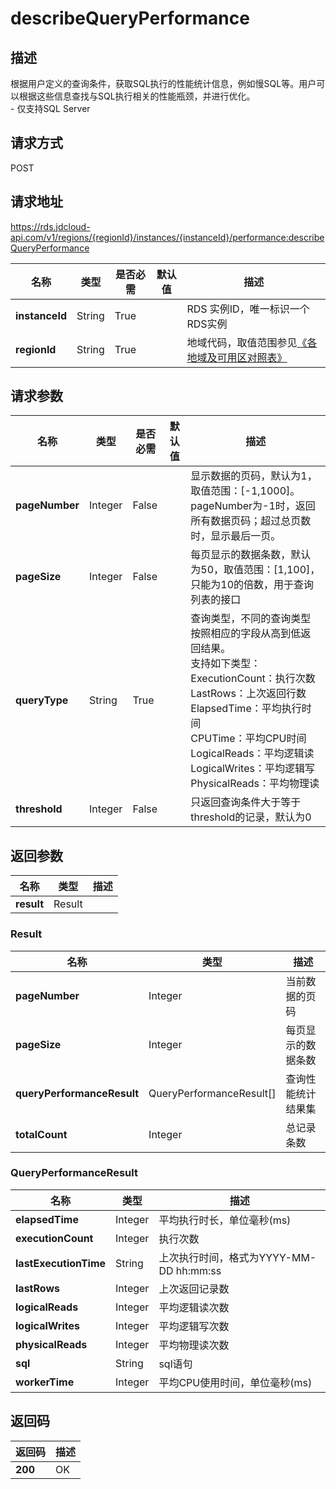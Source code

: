 # describeQueryPerformance


## 描述
根据用户定义的查询条件，获取SQL执行的性能统计信息，例如慢SQL等。用户可以根据这些信息查找与SQL执行相关的性能瓶颈，并进行优化。<br>- 仅支持SQL Server

## 请求方式
POST

## 请求地址
https://rds.jdcloud-api.com/v1/regions/{regionId}/instances/{instanceId}/performance:describeQueryPerformance

|名称|类型|是否必需|默认值|描述|
|---|---|---|---|---|
|**instanceId**|String|True||RDS 实例ID，唯一标识一个RDS实例|
|**regionId**|String|True||地域代码，取值范围参见[《各地域及可用区对照表》](../Enum-Definitions/Regions-AZ.md)|

## 请求参数
|名称|类型|是否必需|默认值|描述|
|---|---|---|---|---|
|**pageNumber**|Integer|False||显示数据的页码，默认为1，取值范围：[-1,1000]。pageNumber为-1时，返回所有数据页码；超过总页数时，显示最后一页。|
|**pageSize**|Integer|False||每页显示的数据条数，默认为50，取值范围：[1,100]，只能为10的倍数，用于查询列表的接口|
|**queryType**|String|True||查询类型，不同的查询类型按照相应的字段从高到低返回结果。<br>支持如下类型：<br>ExecutionCount：执行次数<br>LastRows：上次返回行数<br>ElapsedTime：平均执行时间<br>CPUTime：平均CPU时间<br>LogicalReads：平均逻辑读<br>LogicalWrites：平均逻辑写<br>PhysicalReads：平均物理读<br>|
|**threshold**|Integer|False||只返回查询条件大于等于threshold的记录，默认为0|


## 返回参数
|名称|类型|描述|
|---|---|---|
|**result**|Result||


### <a name="Result">Result</a>
|名称|类型|描述|
|---|---|---|
|**pageNumber**|Integer|当前数据的页码|
|**pageSize**|Integer|每页显示的数据条数|
|**queryPerformanceResult**|QueryPerformanceResult[]|查询性能统计结果集|
|**totalCount**|Integer|总记录条数|
### <a name="QueryPerformanceResult">QueryPerformanceResult</a>
|名称|类型|描述|
|---|---|---|
|**elapsedTime**|Integer|平均执行时长，单位毫秒(ms)|
|**executionCount**|Integer|执行次数|
|**lastExecutionTime**|String|上次执行时间，格式为YYYY-MM-DD hh:mm:ss|
|**lastRows**|Integer|上次返回记录数|
|**logicalReads**|Integer|平均逻辑读次数|
|**logicalWrites**|Integer|平均逻辑写次数|
|**physicalReads**|Integer|平均物理读次数|
|**sql**|String|sql语句|
|**workerTime**|Integer|平均CPU使用时间，单位毫秒(ms)|

## 返回码
|返回码|描述|
|---|---|
|**200**|OK|
